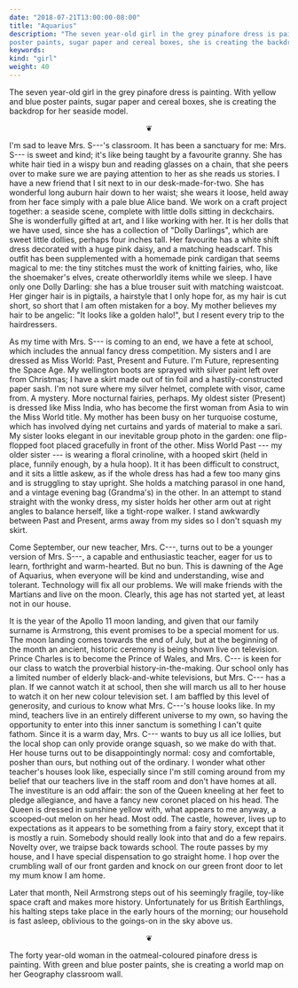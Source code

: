 ```yaml
---
date: "2018-07-21T13:00:00-08:00"
title: "Aquarius"
description: "The seven year-old girl in the grey pinafore dress is painting. With yellow and blue
poster paints, sugar paper and cereal boxes, she is creating the backdrop for her seaside model."
keywords:
kind: "girl"
weight: 40
---
```



The seven year-old girl in the grey pinafore dress is painting. With yellow and blue poster paints,
sugar paper and cereal boxes, she is creating the backdrop for her seaside model.

<p style="text-align: center;">
❦
</p>


I'm sad to leave Mrs. S---'s classroom. It has been a sanctuary for me: Mrs. S--- is sweet and kind;
it's like being taught by a favourite granny. She has white hair tied in a wispy bun and reading
glasses on a chain, that she peers over to make sure we are paying attention to her as she reads us
stories. I have a new friend that I sit next to in our desk-made-for-two. She has wonderful long
auburn hair down to her waist; she wears it loose, held away from her face simply with a pale blue
Alice band. We work on a craft project together: a seaside scene, complete with little dolls sitting
in deckchairs. She is wonderfully gifted at art, and I like working with her. It is her dolls that
we have used, since she has a collection of "Dolly Darlings", which are sweet little dollies,
perhaps four inches tall. Her favourite has a white shift dress decorated with a huge pink daisy,
and a matching headscarf. This outfit has been supplemented with a homemade pink cardigan that seems
magical to me: the tiny stitches must the work of knitting fairies, who, like the shoemaker's elves,
create otherworldly items while we sleep. I have only one Dolly Darling: she has a blue trouser suit
with matching waistcoat. Her ginger hair is in pigtails, a hairstyle that I only hope for, as my
hair is cut short, so short that I am often mistaken for a boy. My mother believes my hair to be
angelic: "It looks like a golden halo!", but I resent every trip to the hairdressers.


As my time with Mrs. S--- is coming to an end, we have a fete at school, which includes the annual
fancy dress competition. My sisters and I are dressed as Miss World: Past, Present and Future. I'm
Future, representing the Space Age. My wellington boots are sprayed with silver paint left over from
Christmas; I have a skirt made out of tin foil and a hastily-constructed paper sash. I'm not sure
where my silver helmet, complete with visor, came from. A mystery. More nocturnal fairies, perhaps.
My oldest sister (Present) is dressed like Miss India, who has become the first woman from Asia to
win the Miss World title. My mother has been busy on her turquoise costume, which has involved dying
net curtains and yards of material to make a sari. My sister looks elegant in our inevitable group
photo in the garden: one flip-flopped foot placed gracefully in front of the other. Miss World Past
--- my older sister --- is wearing a floral crinoline, with a hooped skirt (held in place, funnily
enough, by a hula hoop). It it has been difficult to construct, and it sits a little askew, as if
the whole dress has had a few too many gins and is struggling to stay upright. She holds a matching
parasol in one hand, and a vintage evening bag (Grandma's) in the other. In an attempt to stand
straight with the wonky dress, my sister holds her other arm out at right angles to balance herself,
like a tight-rope walker. I stand awkwardly between Past and Present, arms away from my sides so I
don't squash my skirt.


Come September, our new teacher, Mrs. C---, turns out to be a younger version of Mrs. S---, a
capable and enthusiastic teacher, eager for us to learn, forthright and warm-hearted. But no bun.
This is dawning of the Age of Aquarius, when everyone will be kind and understanding, wise and
tolerant. Technology will fix all our problems. We will make friends with the Martians and live on
the moon. Clearly, this age has not started yet, at least not in our
house.


It is the year of the Apollo 11 moon landing, and given that our family surname is Armstrong, this
event promises to be a special moment for us. The moon landing comes towards the end of July, but at
the beginning of the month an ancient, historic ceremony is being shown live on television. Prince
Charles is to become the Prince of Wales, and Mrs. C--- is keen for our class to watch the
proverbial history-in-the-making. Our school only has a limited number of elderly black-and-white
televisions, but Mrs. C--- has a plan. If we cannot watch it at school, then she will march us all
to her house to watch it on her new colour television set. I am baffled by this level of generosity,
and curious to know what Mrs. C---'s house looks like. In my mind, teachers live in an entirely
different universe to my own, so having the opportunity to enter into this inner sanctum is
something I can't quite fathom. Since it is a warm day, Mrs. C--- wants to buy us all ice lollies,
but the local shop can only provide orange squash, so we make do with that. Her house turns out to
be disappointingly normal: cosy and comfortable, posher than ours, but nothing out of the ordinary.
I wonder what other teacher's houses look like, especially since I'm still coming around from my
belief that our teachers live in the staff room and don't have homes at all. The investiture is an
odd affair: the son of the Queen kneeling at her feet to pledge allegiance, and have a fancy new
coronet placed on his head. The Queen is dressed in sunshine yellow with, what appears to me anyway,
a scooped-out melon on her head. Most odd. The castle, however, lives up to expectations as it
appears to be something from a fairy story, except that it is mostly a ruin. Somebody should really
look into that and do a few repairs. Novelty over, we traipse back towards school. The route passes
by my house, and I have special dispensation to go straight home. I hop over the crumbling wall of
our front garden and knock on our green front door to let my mum know I am home.


Later that month, Neil Armstrong steps out of his seemingly fragile, toy-like space craft and makes
more history. Unfortunately for us British Earthlings, his halting steps take place in the early
hours of the morning; our household is fast asleep, oblivious to the goings-on in the sky above us.

<p style="text-align: center;">
❦
</p>


The forty year-old woman in the oatmeal-coloured pinafore dress is painting. With green and blue
poster paints, she is creating a world map on her Geography classroom wall.
